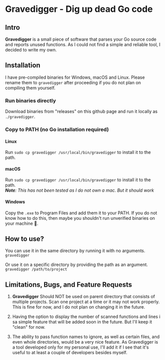 # Gravedigger - Dig up dead Go code

## Intro

**Gravedigger** is a small piece of software that parses your Go source code and reports unused functions. As I could not find a simple and reliable tool, I decided to write my own.  

## Installation

I have pre-compiled binaries for Windows, macOS and Linux. Please rename them to `gravedigger` after proceeding if you do not plan on compiling them yourself.

<!-- ## Go Installation (Required to have Go installed on your system)

This works on all platforms.  
Run `go install github.com/dejangegic/gravedigger@latest` in the terminal.  
Make sure that the go bin is in your PATH. -->

### Run binaries directly

Download binaries from "releases" on this github page and run it locally as `./gravedigger`.

### Copy to PATH (no Go installation required)

#### Linux

Run `sudo cp gravedigger /usr/local/bin/gravedigger` to install it to the path.

#### macOS

Run `sudo cp gravedigger /usr/local/bin/gravedigger` to install it to the path.  
***Note**: This has not been tested as I do not own a mac. But it should work*

#### Windows

Copy the `.exe` to Program Files and add them it to your PATH. If you do not know how to do this, then maybe you shouldn't run unverified binaries on your machine 🤷.

## How to use?

You can use it in the same directory by running it with no arguments.  
`gravedigger`

Or use it on a specific directory by providing the path as an argument.  
`gravedigger /path/to/project`

## Limitations, Bugs, and Feature Requests

1. **Gravedigger** Should NOT be used on parent directory that consists of multiple projects.
Scan one project at a time or it may not work properly. This is fine for now, and I do not plan on changing it in the future.

2. Having the option to display the number of scanned functions and lines i sa simple feature that will be added soon in the future. But I'll keep it "clean" for now.

3. The ability to pass function names to ignore, as well as certain files, and even whole directories, would be a very nice feature. As Gravedigger is a tool developed only for my personal use, I'll add it if I see that it's useful to at least a couple of developers besides myself.
